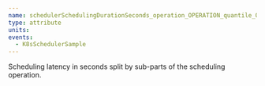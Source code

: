```yaml
---
name: schedulerSchedulingDurationSeconds_operation_OPERATION_quantile_QUANTILE
type: attribute
units: 
events:
  - K8sSchedulerSample
---
```


Scheduling latency in seconds split by sub-parts of the scheduling operation.